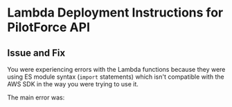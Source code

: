 # Lambda Deployment Instructions for PilotForce API

## Issue and Fix

You were experiencing errors with the Lambda functions because they were using ES module syntax (`import` statements) which isn't compatible with the AWS SDK in the way you were trying to use it. 

The main error was:
